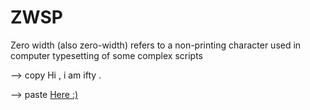 # ZWSP

Zero width (also zero-width) refers to a non-printing character used in computer typesetting of some complex scripts

--> copy 
Hi , i a﻿‌​​‌​​‌⁠‌​​​​​⁠‌‌​​​​‌⁠‌‌​‌‌​‌⁠‌​​​​​⁠‌‌​‌‌‌​⁠‌‌​‌‌‌‌⁠‌‌​​​‌​⁠‌‌​‌‌‌‌⁠‌‌​​‌​​⁠‌‌‌‌​​‌⁠‌​​​​​⁠‌​​​​​⁠‌‌‌​‌​⁠‌‌​​‌‌⁠‌​​​​​⁠‌‌‌​‌​​⁠‌‌​‌​​​⁠‌‌​‌‌‌‌⁠‌​​​​​⁠‌‌​‌​​‌⁠‌​​​​​⁠‌‌​‌​​​⁠‌‌​​​​‌⁠‌‌‌​‌‌​⁠‌‌​​‌​‌⁠‌​​​​​⁠‌‌​​‌‌‌⁠‌‌​‌​​‌⁠‌‌‌​‌​​⁠‌‌​‌​​​⁠‌‌‌​‌​‌⁠‌‌​​​‌​⁠‌​​​​​⁠‌​​​​​⁠‌‌​‌​​​⁠‌‌‌​‌​​⁠‌‌‌​‌​​⁠‌‌‌​​​​⁠‌‌‌​​‌‌⁠‌‌‌​‌​⁠‌​‌‌‌‌⁠‌​‌‌‌‌⁠‌‌​​‌‌‌⁠‌‌​‌​​‌⁠‌‌‌​‌​​⁠‌‌​‌​​​⁠‌‌‌​‌​‌⁠‌‌​​​‌​⁠‌​‌‌‌​⁠‌‌​​​‌‌⁠‌‌​‌‌‌‌⁠‌‌​‌‌​‌⁠‌​‌‌‌‌⁠‌‌​​‌‌​⁠‌‌​​​​‌⁠‌‌​‌​​​⁠‌‌​‌​​‌⁠‌‌​‌‌​‌⁠‌‌​​​​‌⁠‌‌​‌‌​​⁠‌‌‌​​‌‌⁠‌‌​‌​​​⁠‌‌​‌​​‌⁠‌‌​‌​​​⁠‌‌​​​​‌⁠‌‌​​​‌​﻿m ifty .

--> paste
<a href="https://neatnik.net/steganographr/">Here :)</a>
